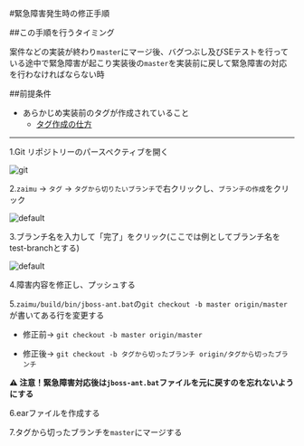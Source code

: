 #緊急障害発生時の修正手順

##この手順を行うタイミング

案件などの実装が終わり``master``にマージ後、バグつぶし及びSEテストを行っている途中で緊急障害が起こり実装後の``master``を実装前に戻して緊急障害の対応を行わなければならない時

##前提条件

- あらかじめ実装前のタグが作成されていること
  - [タグ作成の仕方](versionControlManual.md)

---------

1.Git リポジトリーのパースペクティブを開く

![git](https://cloud.githubusercontent.com/assets/11863596/13942413/8b393ed6-f035-11e5-94fa-ee8c3c818537.PNG)

2.`zaimu` -> `タグ` -> `タグから切りたいブランチ`で右クリックし、`ブランチの作成`をクリック

![default](https://cloud.githubusercontent.com/assets/11863596/14074542/aee19cb2-f50c-11e5-86c6-099a05691399.png)

3.ブランチ名を入力して「完了」をクリック(ここでは例としてブランチ名をtest-branchとする)

![default](https://cloud.githubusercontent.com/assets/11863596/14074698/f008c32c-f50d-11e5-8b8d-080377a74372.PNG)

4.障害内容を修正し、プッシュする

5.``zaimu/build/bin/jboss-ant.bat``の``git checkout -b master origin/master``が書いてある行を変更する

- 修正前→ ``git checkout -b master origin/master``

- 修正後→ ``git checkout -b タグから切ったブランチ origin/タグから切ったブランチ``

**:warning: 注意！緊急障害対応後は``jboss-ant.bat``ファイルを元に戻すのを忘れないようにする**

6.earファイルを作成する

7.タグから切ったブランチを``master``にマージする

